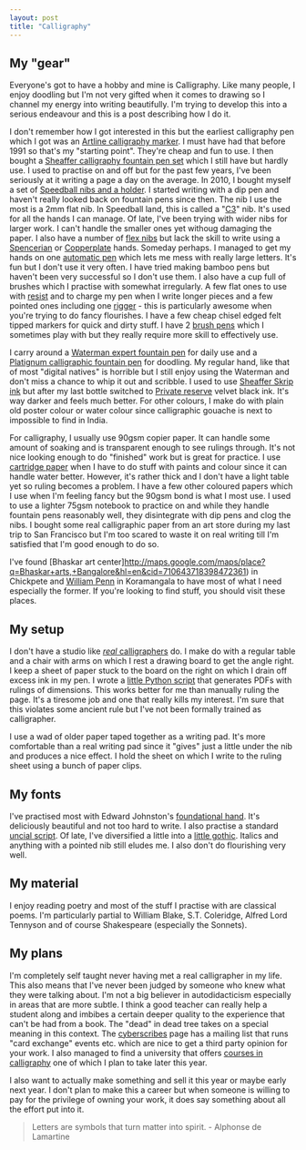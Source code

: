 ```yaml
---
layout: post
title: "Calligraphy"
---
```


My "gear"
---------
Everyone's got to have a hobby and mine is Calligraphy. Like many people, I enjoy doodling but I'm not very gifted when it comes to drawing so I channel my energy into writing beautifully. I'm trying to develop this into a serious endeavour and this is a post describing how I do it. 

I don't remember how I got interested in this but the earliest calligraphy pen which I got was an [Artline calligraphy marker](http://www.stationery.com.ph/stationery/sites/default/files/10011629_EK241-244_Artline-Calligraphy-Pen.jpg). I must have had that before 1991 so that's my "starting point". They're cheap and fun to use. I then bought a [Sheaffer calligraphy fountain pen set](http://i.oodleimg.com/item/2807823680u_1x424x360f?1321141159) which I still have but hardly use. I used to practise on and off but for the past few years, I've been seriously at it writing a page a day on the average. In 2010, I bought myself a set of [Speedball nibs and a holder](http://www.amazon.com/Speedball-Calligraphy-No-1-Artists-Project/dp/B001QWUHF4/ref=sr_1_3?s=arts-crafts&ie=UTF8&qid=1335633631&sr=1-3). I started writing with a dip pen and haven't really looked back on fountain pens since then. The nib I use the most is a 2mm flat nib. In Speedball land, this is called a "[C3](http://images.nitrosell.com/product_images/3/575/large-speedball_calligraphy_nibs_c.jpg)" nib. It's used for all the hands I can manage. Of late, I've been trying with wider nibs for larger work. I can't handle the smaller ones yet withoug damaging the paper. I also have a number of [flex nibs](https://www.currys.com/Products/Media/fl%5CAMI%5CFLEXTIPS.jpg) but lack the skill to write using a [Spencerian](http://www.billscalligraphy.com/Introduction/SpencerianEnvelope.gif) or [Copperplate](http://www.scribblers.co.uk/blog/wp-content/uploads/2009/01/copperplate-alphabet.jpg) hands. Someday perhaps. I managed to get my hands on one [automatic pen](http://www.automaticpens.co.uk/) which lets me mess with really large letters. It's fun but I don't use it very often. I have tried making bamboo pens but haven't been very successful so I don't use them. I also have a cup full of brushes which I practise with somewhat irregularly. A few flat ones to use with [resist](http://painting.about.com/od/artglossarym/g/defmaskingfluid.htm) and to charge my pen when I write longer pieces and a few pointed ones including one [rigger](http://painting.about.com/od/artsupplies/ig/Intro-to-Art-Paint-Brushes/Brush-Rigger.htm) - this is particularly awesome when you're trying to do fancy flourishes. I have a few cheap chisel edged felt tipped markers for quick and dirty stuff. I have 2 [brush pens](http://ecx.images-amazon.com/images/I/21JWkuy5N6L._SL500_AA300_.jpg) which I sometimes play with but they really require more skill to effectively use. 

I carry around a [Waterman expert fountain pen](http://www.stylusfinepens.com/writing/waterman/395-waterman-expert-fountain-pen-0.jpg) for daily use and a [Platignum calligraphic fountain pen](http://media.photobucket.com/image/recent/Ashish_031/Picture608.jpg) for doodling. My regular hand, like that of most "digital natives" is horrible but I still enjoy using the Waterman and don't miss a chance to whip it out and scribble. I used to use [Sheaffer Skrip ink](http://www.sheaffer.com/writing/product_detail.php?ID=26) but after my last bottle switched to [Private reserve](http://privatereserveink.com/) velvet black ink. It's way darker and feels much better. For other colours, I make do with plain old poster colour or water colour since calligraphic gouache is next to impossible to find in India. 

For calligraphy, I usually use 90gsm copier paper. It can handle some amount of soaking and is transparent enough to see rulings through. It's not nice looking enough to do "finished" work but is great for practice. I use [cartridge paper](http://en.wikipedia.org/wiki/Cartridge_paper) when I have to do stuff with paints and colour since it can handle water better. However, it's rather thick and I don't have a light table yet so ruling becomes a problem. I have a few other coloured papers which I use when I'm feeling fancy but the 90gsm bond is what I most use. I used to use a lighter 75gsm notebook to practice on and while they handle fountain pens reasonably well, they disintegrate with dip pens and clog the nibs. I bought some real calligraphic paper from an art store during my last trip to San Francisco but I'm too scared to waste it on real writing till I'm satisfied that I'm good enough to do so.

I've found [Bhaskar art center]http://maps.google.com/maps/place?q=Bhaskar+arts,+Bangalore&hl=en&cid=710643718398472361) in Chickpete and [William Penn](http://maps.google.com/maps/place?q=William+Penn,+Bengaluru,+Karnataka,+India&hl=en&cid=13210012246071566168) in Koramangala to have most of what I need especially the former. If you're looking to find stuff, you should visit these places. 

My setup
--------

I don't have a studio like [*real* calligraphers](http://www.guardian.co.uk/money/audioslideshow/2010/feb/18/work-and-careers) do. I make do with a regular table and a chair with arms on which I rest a drawing board to get the angle right. I keep a sheet of paper stuck to the board on the right on which I drain off excess ink in my pen. I wrote a [little Python script](https://github.com/nibrahim/Calligraphic-Rulings) that generates PDFs with rulings of dimensions. This works better for me than manually ruling the page. It's a tiresome job and one that really kills my interest. I'm sure that this violates some ancient rule but I've not been formally trained as  calligrapher. 

I use a wad of older paper taped together as a writing pad. It's more comfortable than a real writing pad since it "gives" just a little under the nib and produces a nice effect. I hold the sheet on which I write to the ruling sheet using a bunch of paper clips. 

My fonts
--------

I've practised most with Edward Johnston's [foundational hand](http://web.me.com/yukimia/Yukimi_A/Foundational_Hand.html). It's deliciously beautiful and not too hard to write. I also practise a standard [uncial script](https://twitter.com/#!/noufalibrahim/status/183968123886641152/photo/1/large). Of late, I've diversified a little into a [little gothic](https://twitter.com/#!/noufalibrahim/status/192332266435907584/photo/1/large). Italics and anything with a pointed nib still eludes me. I also don't do flourishing very well. 

My material
-----------

I enjoy reading poetry and most of the stuff I practise with are classical poems. I'm particularly partial to William Blake, S.T. Coleridge, Alfred Lord Tennyson and of course Shakespeare (especially the Sonnets). 

My plans
--------

I'm completely self taught never having met a real calligrapher in my life. This also means that I've never been judged by someone who knew what they were talking about. I'm not a big believer in autodidacticism especially in areas that are more subtle. I think a good teacher can really help a student along and imbibes a certain deeper quality to the experience that can't be had from a book. The "dead" in dead tree takes on a special meaning in this context. The [cyberscribes](http://www.calligraph.com/cyberscribes/) page has a mailing list that runs "card exchange" events etc. which are nice to get a third party opinion for your work. I also managed to find a university that offers [courses in calligraphy](https://catalog.academyart.edu/catalog?0-1.ILinkListener-pageWrapper-modalForm-marketingModalWindow-content-courseInfoContainer-tabs-tabs~container-tabs-0-link) one of which I plan to take later this year. 

I also want to actually make something and sell it this year or maybe early next year. I don't plan to make this a career but when someone is willing to pay for the privilege of owning your work, it does say something about all the effort put into it. 



> Letters are symbols that turn matter into spirit.
>                               - Alphonse de Lamartine
